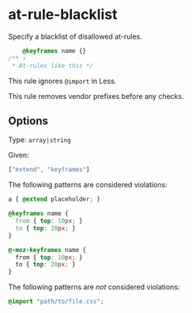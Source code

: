 # at-rule-blacklist

Specify a blacklist of disallowed at-rules.

```css
    @keyframes name {}
/** ↑
 * At-rules like this */
```

This rule ignores `@import` in Less.

This rule removes vendor prefixes before any checks.

## Options

Type: `array|string`

Given:

```js
["extend", "keyframes"]
```

The following patterns are considered violations:

```css
a { @extend placeholder; }
```

```css
@keyframes name {
  from { top: 10px; }
  to { top: 20px; }
}
```

```css
@-moz-keyframes name {
  from { top: 10px; }
  to { top: 20px; }
}
```

The following patterns are *not* considered violations:

```css
@import "path/to/file.css";
```
